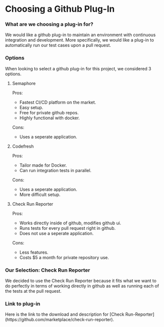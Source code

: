 # Choosing a Github Plug-In

<h3>What are we choosing a plug-in for?</h3>

We would like a github plug-in to maintain an environment with continuous integration and development. More specifically, we would like a plug-in to automatically run our test cases upon a pull request.

<h3>Options</h3>

When looking to select a github plug-in for this project, we considered 3 options.

1. Semaphore <br/>

	Pros:
	 - Fastest CI/CD platform on the market.
	 - Easy setup.
	 - Free for private github repos.
	 - Highly functional with docker. <br/>
	 
	Cons:
	 - Uses a seperate application.
	 
2. Codefresh <br/>

	Pros:
	 - Tailor made for Docker.
	 - Can run integration tests in parallel. <br/>
	 
	Cons:
	 - Uses a seperate application.
	 - More difficult setup.
	 
3. Check Run Reporter <br/>

	Pros:
	 - Works directly inside of github, modifies github ui.
	 - Runs tests for every pull request right in github.
	 - Does not use a seperate application. <br/>
	 
	Cons:
	 - Less features.
	 - Costs $5 a month for private repository use.

<h3>Our Selection: Check Run Reporter</h3>

We decided to use the Check Run Reporter because it fits what we want to do perfectly in terms of working directly in github as well as running each of the tests at the pull request.

<h3>Link to plug-in</h3>
Here is the link to the download and description for [Check Run-Reporter](https://github.com/marketplace/check-run-reporter).
